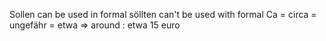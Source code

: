 Sollen can be used in formal söllten can't be used with formal
Ca = circa = ungefähr = etwa => around  : etwa 15 euro